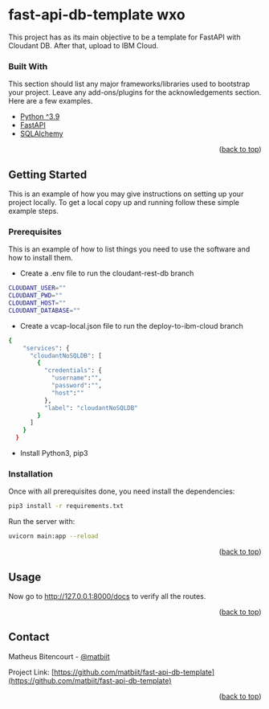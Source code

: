 # fast-api-db-template wxo

This project has as its main objective to be a template for FastAPI with Cloudant DB. After that, upload to IBM Cloud.

### Built With

This section should list any major frameworks/libraries used to bootstrap your project. Leave any add-ons/plugins for the acknowledgements section. Here are a few examples.

* [Python ^3.9](https://www.python.org/downloads/)
* [FastAPI](https://fastapi.tiangolo.com/)
* [SQLAlchemy](https://www.sqlalchemy.org/)

<p align="right">(<a href="#top">back to top</a>)</p>

<!-- GETTING STARTED -->
## Getting Started

This is an example of how you may give instructions on setting up your project locally.
To get a local copy up and running follow these simple example steps.

### Prerequisites

This is an example of how to list things you need to use the software and how to install them.

* Create a .env file to run the cloudant-rest-db branch
```sh
CLOUDANT_USER=""
CLOUDANT_PWD=""
CLOUDANT_HOST=""
CLOUDANT_DATABASE=""
```

* Create a vcap-local.json file to run the deploy-to-ibm-cloud branch
```sh
{
    "services": {
      "cloudantNoSQLDB": [
        {
          "credentials": {
            "username":"",
            "password":"",
            "host":""
          },
          "label": "cloudantNoSQLDB"
        }
      ]
    }
  }
```

* Install Python3, pip3

### Installation

Once with all prerequisites done, you need install the dependencies:
```sh
pip3 install -r requirements.txt
```
Run the server with:
```sh
uvicorn main:app --reload
```
<p align="right">(<a href="#top">back to top</a>)</p>


<!-- USAGE EXAMPLES -->
## Usage

Now go to http://127.0.0.1:8000/docs to verify all the routes.
<p align="right">(<a href="#top">back to top</a>)</p>

<!-- CONTACT -->
## Contact

Matheus Bitencourt - [@matbiit](https://www.linkedin.com/in/matbiit/)

Project Link: [https://github.com/matbiit/fast-api-db-template](https://github.com/matbiit/fast-api-db-template)

<p align="right">(<a href="#top">back to top</a>)</p>


